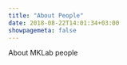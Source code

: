 ```yaml
---
title: "About People"
date: 2018-08-22T14:01:34+03:00
showpagemeta: false
---
```

About MKLab people